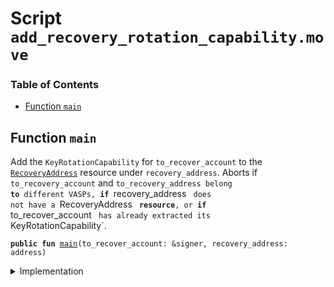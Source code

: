 
<a name="SCRIPT"></a>

# Script `add_recovery_rotation_capability.move`

### Table of Contents

-  [Function `main`](#SCRIPT_main)



<a name="SCRIPT_main"></a>

## Function `main`

Add the
<code>KeyRotationCapability</code> for
<code>to_recover_account</code> to the
<code><a href="../../modules/doc/RecoveryAddress.md#0x1_RecoveryAddress">RecoveryAddress</a></code>
resource under
<code>recovery_address</code>.
Aborts if
<code>to_recovery_account</code> and
<code>to_recovery_address belong <b>to</b> different VASPs, <b>if</b>
</code>recovery_address
<code> does not have a </code>RecoveryAddress
<code> <b>resource</b>, or <b>if</b>
</code>to_recover_account
<code> has already extracted its </code>KeyRotationCapability`.


<pre><code><b>public</b> <b>fun</b> <a href="#SCRIPT_main">main</a>(to_recover_account: &signer, recovery_address: address)
</code></pre>



<details>
<summary>Implementation</summary>


<pre><code><b>fun</b> <a href="#SCRIPT_main">main</a>(to_recover_account: &signer, recovery_address: address) {
    <a href="../../modules/doc/RecoveryAddress.md#0x1_RecoveryAddress_add_rotation_capability">RecoveryAddress::add_rotation_capability</a>(to_recover_account, recovery_address)
}
</code></pre>



</details>
